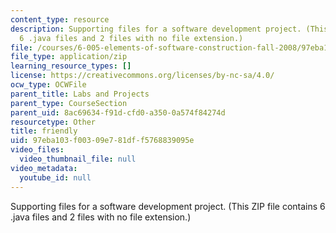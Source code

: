 ```yaml
---
content_type: resource
description: Supporting files for a software development project. (This ZIP file contains
  6 .java files and 2 files with no file extension.)
file: /courses/6-005-elements-of-software-construction-fall-2008/97eba103f00309e781dff5768839095e_friendly.zip
file_type: application/zip
learning_resource_types: []
license: https://creativecommons.org/licenses/by-nc-sa/4.0/
ocw_type: OCWFile
parent_title: Labs and Projects
parent_type: CourseSection
parent_uid: 8ac69634-f91d-cfd0-a350-0a574f84274d
resourcetype: Other
title: friendly
uid: 97eba103-f003-09e7-81df-f5768839095e
video_files:
  video_thumbnail_file: null
video_metadata:
  youtube_id: null
---
```

Supporting files for a software development project. (This ZIP file contains 6 .java files and 2 files with no file extension.)